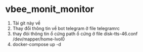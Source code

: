 # vbee_monit_monitor
1. Tải git này về
2. Thay đổi thông tin về bot telegram ở file telegramrc
3. thay đỏi thông tin ổ cứng path ổ cứng ở file disk-tts-46.conf /dev/mapper/home-lvol0
4. docker-compose up -d
